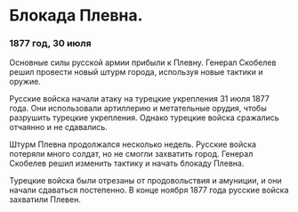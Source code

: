# Блокада Плевна.
### 1877 год, 30 июля

Основные силы русской армии прибыли к Плевну. Генерал Скобелев решил провести новый штурм города, используя новые тактики и оружие.

Русские войска начали атаку на турецкие укрепления 31 июля 1877 года. Они использовали артиллерию и метательные орудия, чтобы разрушить турецкие укрепления. Однако турецкие войска сражались отчаянно и не сдавались.

Штурм Плевна продолжался несколько недель. Русские войска потеряли много солдат, но не смогли захватить город. Генерал Скобелев решил изменить тактику и начать блокаду Плевна.

Турецкие войска были отрезаны от продовольствия и амуниции, и они начали сдаваться постепенно. В конце ноября 1877 года русские войска захватили Плевен.
